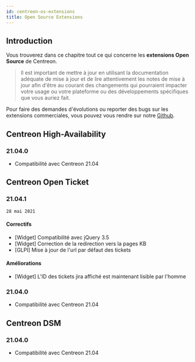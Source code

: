 ```yaml
---
id: centreon-os-extensions
title: Open Source Extensions
---
```


## Introduction

Vous trouverez dans ce chapitre tout ce qui concerne les **extensions
Open Source** de Centreon.

> Il est important de mettre à jour en utilisant la documentation
> adéquate de mise à jour et de lire attentivement les notes de mise à
> jour afin d'être au courant des changements qui pourraient impacter
> votre usage ou votre plateforme ou des développements spécifiques que
> vous auriez fait.

Pour faire des demandes d'évolutions ou reporter des bugs sur les extensions
commerciales, vous pouvez vous rendre sur notre
[Github](https://github.com/centreon/centreon/issues/new/choose).

## Centreon High-Availability

### 21.04.0

- Compatibilité avec Centreon 21.04

## Centreon Open Ticket

### 21.04.1

`28 mai 2021`

#### Correctifs

- [Widget] Compatibilité avec jQuery 3.5
- [Widget] Correction de la redirection vers la pages KB
- [GLPI] Mise à jour de l'url par défaut des tickets

#### Améliorations

- [Widget] L'ID des tickets jira affiché est maintenant lisible par l'homme

### 21.04.0

- Compatibilité avec Centreon 21.04

## Centreon DSM

### 21.04.0

- Compatibilité avec Centreon 21.04
